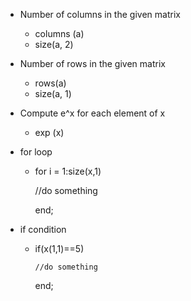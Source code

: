 - Number of columns in the given matrix
  * columns (a)
  * size(a, 2)

- Number of rows in the given matrix
  * rows(a)
  * size(a, 1)

- Compute e^x for each element of x
  * exp (x)

- for loop
  * for i = 1:size(x,1)

       //do something

     end;

- if condition
  * if(x(1,1)==5)

        //do something

    end;
